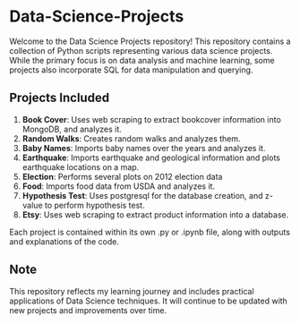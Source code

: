 # Data-Science-Projects
Welcome to the Data Science Projects repository! This repository contains a collection of Python scripts representing various data science projects. While the primary focus is on data analysis and machine learning, some projects also incorporate SQL for data manipulation and querying.


## **Projects Included**
1. **Book Cover**: Uses web scraping to extract bookcover information into MongoDB, and analyzes it.
2. **Random Walks**: Creates random walks and analyzes them.
3. **Baby Names**: Imports baby names over the years and analyzes it.
4. **Earthquake**: Imports earthquake and geological information and plots earthquake locations on a map.
5. **Election**: Performs several plots on 2012 election data
6. **Food**: Imports food data from USDA and analyzes it.
7. **Hypothesis Test**: Uses postgresql for the database creation, and z-value to perform hypothesis test.
8. **Etsy**: Uses web scraping to extract product information into a database.


Each project is contained within its own .py or .ipynb file, along with outputs and explanations of the code.

## **Note**
This repository reflects my learning journey and includes practical applications of Data Science techniques. It will continue to be updated with new projects and improvements over time.
